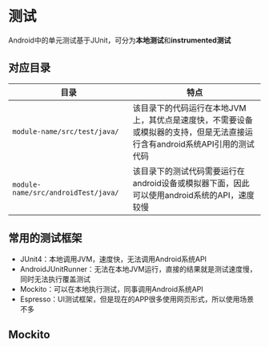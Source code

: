 # 测试

Android中的单元测试基于JUnit，可分为**本地测试**和**instrumented测试**

## 对应目录

| 目录 | 特点 |
|------|-----|
| `module-name/src/test/java/` | 该目录下的代码运行在本地JVM上，其优点是速度快，不需要设备或模拟器的支持，但是无法直接运行含有android系统API引用的测试代码 |
| `module-name/src/androidTest/java/` | 该目录下的测试代码需要运行在android设备或模拟器下面，因此可以使用android系统的API，速度较慢 |

## 常用的测试框架

- JUnit4：本地调用JVM，速度快，无法调用Android系统API
- AndroidJUnitRunner：无法在本地JVM运行，直接的结果就是测试速度慢，同时无法执行覆盖测试
- Mockito：可以在本地执行测试，同事调用Android系统API
- Espresso：UI测试框架，但是现在的APP很多使用网页形式，所以使用场景不多

## Mockito

